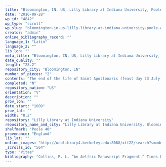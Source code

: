 ```yaml
---
title: "Bloomington, IN, US, Lilly Library at Indiana University, Poole 40"
date: "2016-09-28"
wp_id: "4842"
wp_type: "scroll"
wp_slug: "bloomington-in-us-lilly-library-at-indiana-university-poole-40"
creator: "admin"
online_bibliography_record: ""
language_1: "Latin"
language_2: ""
lib_lon: ""
meta_title: "Bloomington, IN, US, Lilly Library at Indiana University, Poole 40"
date_quality: ""
length: "28.2"
repository_city: "Bloomington, IN"
number_of_pieces: "2"
contents: "The end of the life of Saint Apollonaris (feast day 23 July), part of the lives of Saints Abdon and Sennes (feast day 30 July, here expressed in Latin as iii. kal. Augusti. Also contains a few words from the opening of the accompanying letter which Christ is said to have written to Abgarus."
completed: "N"
repository_nation: "US"
orientation: "V"
description: ""
prov_lon: ""
date_start: "1000"
prov_lat: ""
width: "8.2"
repository: "Lilly Library at Indiana University"
repository_name_and_city: "Lilly Library at Indiana University, Bloomington IN US"
shelfmark: "Poole 40"
provenance: "England"
lib_lat: ""
online_images: "http://ucblibrary4.berkeley.edu:8088/xtf22/search?smode=basic;text=roll;rmode=digscript;docsPerPage=1;startDoc=7;fullview=yes"
_scrolls_id: "564"
type: "Vitae"
bibliography: "Collins, R. L. “An Aelfric Manuscript Fragment.” Times Literary Anglia, September 2, 1960, 561."
---
```



